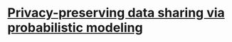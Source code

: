 # [Privacy-preserving data sharing via probabilistic modeling](https://www.sciencedirect.com/science/article/pii/S2666389921000970)

